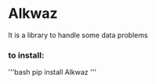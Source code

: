 # Alkwaz
It is a library to handle some data problems
### to install:
'''bash
pip install Alkwaz
'''

